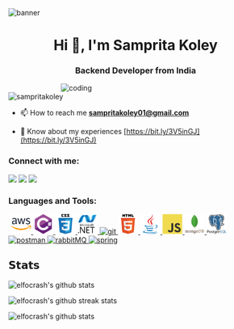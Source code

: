 <img alt="banner" width="100%" height="300" src="https://github.com/Sampritakoley/Samprita-Koley/blob/main/git.jpg">
<h1 align="center">Hi 👋, I'm Samprita Koley</h1>
<h3 align="center">Backend Developer from India</h3>
<img align="right" alt="coding" width="400" src="https://user-images.githubusercontent.com/59734313/157189039-c09b3e38-9f42-42c0-ab54-14f1574190a7.gif">
<p align="left"> <img src="https://komarev.com/ghpvc/?username=sampritakoley&label=Profile%20views&color=0e75b6&style=flat" alt="sampritakoley" /> </p>

- 📫 How to reach me **sampritakoley01@gmail.com**

- 📄 Know about my experiences [https://bit.ly/3V5inGJ](https://bit.ly/3V5inGJ)

<h3 align="left">Connect with me:</h3>

[![](https://img.shields.io/badge/-@samprita-%231DA1F2?style=flat-square&logo=twitter&logoColor=ffffff)](https://twitter.com/SampritaKoley)
[![](https://img.shields.io/badge/-@sampritakoley-%23181717?style=flat-square&logo=github)](https://github.com/Sampritakoley/)
[![](https://img.shields.io/badge/-Samprita%20Koley-blue?style=flat-square&logo=Linkedin&logoColor=white&link=https://www.linkedin.com/in/nick-chapsas/)](https://linkedin.com/in/sampritakoley)

<h3 align="left">Languages and Tools:</h3>
<p align="left"> <a href="https://aws.amazon.com" target="_blank" rel="noreferrer" style="margin-left:5px"> <img src="https://raw.githubusercontent.com/devicons/devicon/master/icons/amazonwebservices/amazonwebservices-original-wordmark.svg" alt="aws" width="40" height="40"/> </a> <a href="https://www.w3schools.com/cs/" target="_blank" rel="noreferrer"> <img src="https://raw.githubusercontent.com/devicons/devicon/master/icons/csharp/csharp-original.svg" alt="csharp" width="40" height="40"/> </a> <a href="https://www.w3schools.com/css/" target="_blank" rel="noreferrer"> <img src="https://raw.githubusercontent.com/devicons/devicon/master/icons/css3/css3-original-wordmark.svg" alt="css3" width="40" height="40"/> </a> <a href="https://dotnet.microsoft.com/" target="_blank" rel="noreferrer"> <img src="https://raw.githubusercontent.com/devicons/devicon/master/icons/dot-net/dot-net-original-wordmark.svg" alt="dotnet" width="40" height="40"/> </a> <a href="https://git-scm.com/" target="_blank" rel="noreferrer"> <img src="https://www.vectorlogo.zone/logos/git-scm/git-scm-icon.svg" alt="git" width="40" height="40"/> </a> <a href="https://www.w3.org/html/" target="_blank" rel="noreferrer"> <img src="https://raw.githubusercontent.com/devicons/devicon/master/icons/html5/html5-original-wordmark.svg" alt="html5" width="40" height="40"/> </a> <a href="https://www.java.com" target="_blank" rel="noreferrer"> <img src="https://raw.githubusercontent.com/devicons/devicon/master/icons/java/java-original.svg" alt="java" width="40" height="40"/> </a> <a href="https://developer.mozilla.org/en-US/docs/Web/JavaScript" target="_blank" rel="noreferrer"> <img src="https://raw.githubusercontent.com/devicons/devicon/master/icons/javascript/javascript-original.svg" alt="javascript" width="40" height="40"/> </a> <a href="https://www.mongodb.com/" target="_blank" rel="noreferrer"> <img src="https://raw.githubusercontent.com/devicons/devicon/master/icons/mongodb/mongodb-original-wordmark.svg" alt="mongodb" width="40" height="40"/> </a> <a href="https://www.postgresql.org" target="_blank" rel="noreferrer"> <img src="https://raw.githubusercontent.com/devicons/devicon/master/icons/postgresql/postgresql-original-wordmark.svg" alt="postgresql" width="40" height="40"/> </a> <a href="https://postman.com" target="_blank" rel="noreferrer"> <img src="https://www.vectorlogo.zone/logos/getpostman/getpostman-icon.svg" alt="postman" width="40" height="40"/> </a> <a href="https://www.rabbitmq.com" target="_blank" rel="noreferrer"> <img src="https://www.vectorlogo.zone/logos/rabbitmq/rabbitmq-icon.svg" alt="rabbitMQ" width="40" height="40"/> </a> <a href="https://spring.io/" target="_blank" rel="noreferrer"> <img src="https://www.vectorlogo.zone/logos/springio/springio-icon.svg" alt="spring" width="40" height="40"/> </a> </p>


## 𝗦𝘁𝗮𝘁𝘀

![elfocrash's github stats](https://github-readme-stats.vercel.app/api?username=sampritakoley&show_icons=true&theme=dracula)

![elfocrash's github streak stats](https://github-readme-streak-stats.herokuapp.com/?user=sampritakoley&show_icons=true&theme=dracula)

![elfocrash's github stats](https://github-readme-stats.vercel.app/api/top-langs?username=sampritakoley&show_icons=true&theme=dracula)

